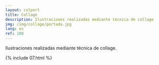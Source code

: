 ```yaml
---
layout: colport
title: Collage
description: Ilustraciones realizadas mediante técnica de collage
img: /img/collage/portada.jpg
lang: es
ref: 100
---
```


Ilustraciones realizadas mediante técnica de collage.

{% include 07.html %}
